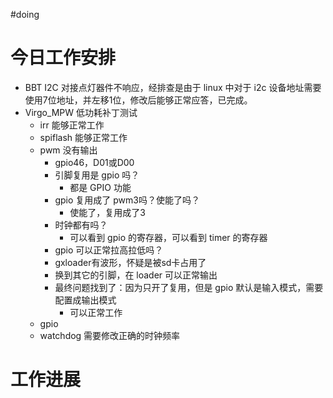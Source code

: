
#doing 


# 今日工作安排
- BBT I2C 对接点灯器件不响应，经排查是由于 linux 中对于 i2c 设备地址需要使用7位地址，并左移1位，修改后能够正常应答，已完成。
- Virgo_MPW 低功耗补丁测试
	- irr 能够正常工作
	- spiflash 能够正常工作
	- pwm 没有输出
		- gpio46，D01或D00
		- 引脚复用是 gpio 吗？
			- 都是 GPIO 功能
		- gpio 复用成了 pwm3吗？使能了吗？
			- 使能了，复用成了3
		- 时钟都有吗？
			- 可以看到 gpio 的寄存器，可以看到 timer 的寄存器
		- gpio 可以正常拉高拉低吗？
		- gxloader有波形，怀疑是被sd卡占用了
		- 换到其它的引脚，在 loader 可以正常输出
		- 最终问题找到了：因为只开了复用，但是 gpio 默认是输入模式，需要配置成输出模式
			- 可以正常工作
	- gpio 
	- watchdog 需要修改正确的时钟频率

# 工作进展




